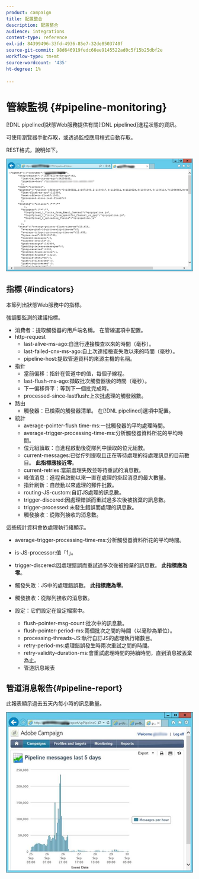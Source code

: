 ```yaml
---
product: campaign
title: 配置整合
description: 配置整合
audience: integrations
content-type: reference
exl-id: 84399496-33fd-4936-85e7-32de8503740f
source-git-commit: 98d646919fedc66ee9145522ad0c5f15b25dbf2e
workflow-type: tm+mt
source-wordcount: '435'
ht-degree: 1%

---
```


# 管線監視 {#pipeline-monitoring}

[!DNL pipelined]狀態Web服務提供有關[!DNL pipelined]進程狀態的資訊。

可使用瀏覽器手動存取，或透過監控應用程式自動存取。

REST格式，說明如下。

![](assets/triggers_8.png)

## 指標 {#indicators}

本節列出狀態Web服務中的指標。

強調要監測的建議指標。

* 消費者：提取觸發器的用戶端名稱。 在管線選項中配置。
* http-request
   * last-alive-ms-ago:自進行連接檢查以來的時間（毫秒）。
   * last-failed-cnx-ms-ago:自上次連接檢查失敗以來的時間（毫秒）。
   * pipeline-host:提取管道資料的來源主機的名稱。
* 指針
   * 當前偏移：指針在管道中的值，每個子線程。
   * last-flush-ms-ago:擷取批次觸發器後的時間（毫秒）。
   * 下一偏移齊平：等到下一個批完成時。
   * processed-since-lastflush:上次批處理的觸發器數。
* 路由
   * 觸發器：已檢索的觸發器清單。 在[!DNL pipelined]選項中配置。
* 統計
   * average-pointer-flush time-ms:一批觸發器的平均處理時間。
   * average-trigger-processing-time-ms:分析觸發器資料所花的平均時間。
   * 位元組讀取：自進程啟動後從隊列中讀取的位元組數。
   * current-messages:已從佇列提取且正在等待處理的待處理訊息的目前數目。 **此指標應接近零**。
   * current-retries:當前處理失敗並等待重試的消息數。
   * 峰值消息：進程自啟動以來一直在處理的掛起消息的最大數量。
   * 指針刷新：自啟動以來處理的郵件批數。
   * routing-JS-custom:自訂JS處理的訊息數。
   * trigger-discered:因處理錯誤而重試過多次後被捨棄的訊息數。
   * trigger-processed:未發生錯誤而處理的訊息數。
   * 觸發接收：從隊列接收的消息數。

這些統計資料會依處理執行緒顯示。

* average-trigger-processing-time-ms:分析觸發器資料所花的平均時間。
* is-JS-processor:值「1」。
* trigger-discered:因處理錯誤而重試過多次後被捨棄的訊息數。 **此指標應為零**。
* 觸發失敗：JS中的處理錯誤數。 **此指標應為零**。
* 觸發接收：從隊列接收的消息數。

* 設定：它們設定在設定檔案中。
   * flush-pointer-msg-count:批次中的訊息數。
   * flush-pointer-period-ms:兩個批次之間的時間（以毫秒為單位）。
   * processing-threads-JS:執行自訂JS的處理執行緒數目。
   * retry-period-ms:處理錯誤發生時兩次重試之間的時間。
   * retry-validity-duration-ms:會重試處理時間的持續時間，直到消息被丟棄為止。
   * 管道訊息報表

## 管道消息報告{#pipeline-report}

此報表顯示過去五天內每小時的訊息數量。

![](assets/triggers_9.png)
